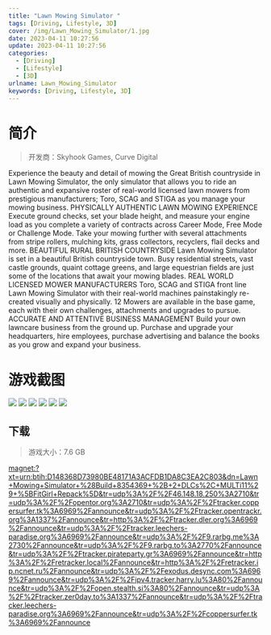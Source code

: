 ```yaml
---
title: "Lawn Mowing Simulator "
tags: [Driving, Lifestyle, 3D]
cover: /img/Lawn_Mowing_Simulator/1.jpg
date: 2023-04-11 10:27:56
update: 2023-04-11 10:27:56
categories: 
  - [Driving]
  - [Lifestyle]
  - [3D]
urlname: Lawn_Mowing_Simulator
keywords: [Driving, Lifestyle, 3D]
---
```

# 简介

> 开发商：Skyhook Games, Curve Digital

Experience the beauty and detail of mowing the Great British countryside in Lawn Mowing Simulator, the only simulator that allows you to ride an authentic and expansive roster of real-world licensed lawn mowers from prestigious manufacturers; Toro, SCAG and STIGA as you manage your mowing business.
PHYSICALLY AUTHENTIC LAWN MOWING EXPERIENCE
Execute ground checks, set your blade height, and measure your engine load as you complete a variety of contracts across Career Mode, Free Mode or Challenge Mode. Take your mowing further with several attachments from stripe rollers, mulching kits, grass collectors, recyclers, flail decks and more.
BEAUTIFUL RURAL BRITISH COUNTRYSIDE
Lawn Mowing Simulator is set in a beautiful British countryside town. Busy residential streets, vast castle grounds, quaint cottage greens, and large equestrian fields are just some of the locations that await your mowing blades.
REAL WORLD LICENSED MOWER MANUFACTURERS
Toro, SCAG and STIGA front line Lawn Mowing Simulator with their real-world machines painstakingly re-created visually and physically. 12 Mowers are available in the base game, each with their own challenges, attachments and upgrades to pursue.
ACCURATE AND ATTENTIVE BUSINESS MANAGEMENT
Build your own lawncare business from the ground up. Purchase and upgrade your headquarters, hire employees, purchase advertising and balance the books as you grow and expand your business.

# 游戏截图

![](/img/Lawn_Mowing_Simulator/2.jpg)
![](/img/Lawn_Mowing_Simulator/3.jpg)
![](/img/Lawn_Mowing_Simulator/4.jpg)
![](/img/Lawn_Mowing_Simulator/5.jpg)
![](/img/Lawn_Mowing_Simulator/6.jpg)
![](/img/Lawn_Mowing_Simulator/7.jpg)


## 下载

> 游戏大小：7.6 GB

[magnet:?xt=urn:btih:D148368D73980BE48171A3ACFDB1DA8C3EA2C803&amp;dn=Lawn+Mowing+Simulator+%28Build+8354369+%2B+2+DLCs%2C+MULTi11%29+%5BFitGirl+Repack%5D&amp;tr=udp%3A%2F%2F46.148.18.250%3A2710&amp;tr=udp%3A%2F%2Fopentor.org%3A2710&amp;tr=udp%3A%2F%2Ftracker.coppersurfer.tk%3A6969%2Fannounce&amp;tr=udp%3A%2F%2Ftracker.opentrackr.org%3A1337%2Fannounce&amp;tr=http%3A%2F%2Ftracker.dler.org%3A6969%2Fannounce&amp;tr=udp%3A%2F%2Ftracker.leechers-paradise.org%3A6969%2Fannounce&amp;tr=udp%3A%2F%2F9.rarbg.me%3A2730%2Fannounce&amp;tr=udp%3A%2F%2F9.rarbg.to%3A2770%2Fannounce&amp;tr=udp%3A%2F%2Ftracker.pirateparty.gr%3A6969%2Fannounce&amp;tr=http%3A%2F%2Fretracker.local%2Fannounce&amp;tr=http%3A%2F%2Fretracker.ip.ncnet.ru%2Fannounce&amp;tr=udp%3A%2F%2Fexodus.desync.com%3A6969%2Fannounce&amp;tr=udp%3A%2F%2Fipv4.tracker.harry.lu%3A80%2Fannounce&amp;tr=udp%3A%2F%2Fopen.stealth.si%3A80%2Fannounce&amp;tr=udp%3A%2F%2Ftracker.zer0day.to%3A1337%2Fannounce&amp;tr=udp%3A%2F%2Ftracker.leechers-paradise.org%3A6969%2Fannounce&amp;tr=udp%3A%2F%2Fcoppersurfer.tk%3A6969%2Fannounce](magnet:?xt=urn:btih:D148368D73980BE48171A3ACFDB1DA8C3EA2C803&amp;dn=Lawn+Mowing+Simulator+%28Build+8354369+%2B+2+DLCs%2C+MULTi11%29+%5BFitGirl+Repack%5D&amp;tr=udp%3A%2F%2F46.148.18.250%3A2710&amp;tr=udp%3A%2F%2Fopentor.org%3A2710&amp;tr=udp%3A%2F%2Ftracker.coppersurfer.tk%3A6969%2Fannounce&amp;tr=udp%3A%2F%2Ftracker.opentrackr.org%3A1337%2Fannounce&amp;tr=http%3A%2F%2Ftracker.dler.org%3A6969%2Fannounce&amp;tr=udp%3A%2F%2Ftracker.leechers-paradise.org%3A6969%2Fannounce&amp;tr=udp%3A%2F%2F9.rarbg.me%3A2730%2Fannounce&amp;tr=udp%3A%2F%2F9.rarbg.to%3A2770%2Fannounce&amp;tr=udp%3A%2F%2Ftracker.pirateparty.gr%3A6969%2Fannounce&amp;tr=http%3A%2F%2Fretracker.local%2Fannounce&amp;tr=http%3A%2F%2Fretracker.ip.ncnet.ru%2Fannounce&amp;tr=udp%3A%2F%2Fexodus.desync.com%3A6969%2Fannounce&amp;tr=udp%3A%2F%2Fipv4.tracker.harry.lu%3A80%2Fannounce&amp;tr=udp%3A%2F%2Fopen.stealth.si%3A80%2Fannounce&amp;tr=udp%3A%2F%2Ftracker.zer0day.to%3A1337%2Fannounce&amp;tr=udp%3A%2F%2Ftracker.leechers-paradise.org%3A6969%2Fannounce&amp;tr=udp%3A%2F%2Fcoppersurfer.tk%3A6969%2Fannounce)